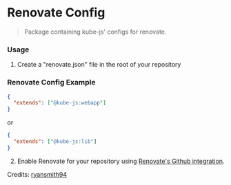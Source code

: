 # Renovate Config
> Package containing kube-js' configs for renovate.

### Usage
1. Create a "renovate.json" file in the root of your repository 
### Renovate Config Example
```json
{
  "extends": ["@kube-js:webapp"]
}
```

or

```json
{
  "extends": ["@kube-js:lib"]
}
```

2. Enable Renovate for your repository using [Renovate's Github integration](https://github.com/apps/renovate/installations/new).

Credits: 
[ryansmith94](https://github.com/ryansmith94)
